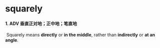 # squarely

#### 1. ADV 垂直正对地；正中地；笔直地

​	Squarely means **directly** or **in the middle**, rather than **indirectly** or **at an angle**.